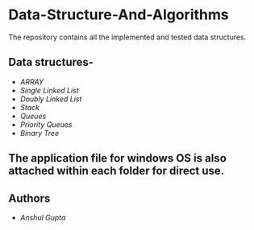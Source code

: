 # Data-Structure-And-Algorithms
The repository contains all the implemented and tested data structures.
## Data structures-
* *ARRAY*
* *Single Linked List*
* *Doubly Linked List*
* *Stack*
* *Queues*
* *Priority Queues*
* *Binary Tree*
## The application file for windows OS is also attached within each folder for direct use.
## Authors
* *Anshul Gupta*
